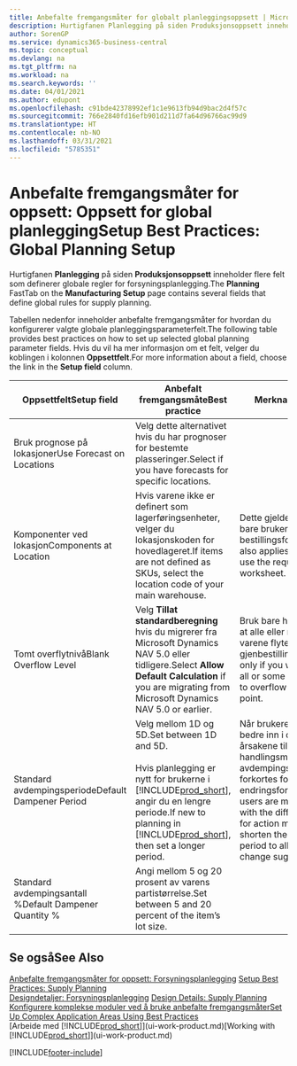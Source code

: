 ```yaml
---
title: Anbefalte fremgangsmåter for globalt planleggingsoppsett | Microsoft-dokumentasjon
description: Hurtigfanen Planlegging på siden Produksjonsoppsett inneholder flere felt som definerer globale regler for forsyningsplanlegging.
author: SorenGP
ms.service: dynamics365-business-central
ms.topic: conceptual
ms.devlang: na
ms.tgt_pltfrm: na
ms.workload: na
ms.search.keywords: ''
ms.date: 04/01/2021
ms.author: edupont
ms.openlocfilehash: c91bde42378992ef1c1e9613fb94d9bac2d4f57c
ms.sourcegitcommit: 766e2840fd16efb901d211d7fa64d96766ac99d9
ms.translationtype: HT
ms.contentlocale: nb-NO
ms.lasthandoff: 03/31/2021
ms.locfileid: "5785351"
---
```

# <a name="setup-best-practices-global-planning-setup"></a><span data-ttu-id="e8d99-103">Anbefalte fremgangsmåter for oppsett: Oppsett for global planlegging</span><span class="sxs-lookup"><span data-stu-id="e8d99-103">Setup Best Practices: Global Planning Setup</span></span>
<span data-ttu-id="e8d99-104">Hurtigfanen **Planlegging** på siden **Produksjonsoppsett** inneholder flere felt som definerer globale regler for forsyningsplanlegging.</span><span class="sxs-lookup"><span data-stu-id="e8d99-104">The **Planning** FastTab on the **Manufacturing Setup** page contains several fields that define global rules for supply planning.</span></span>  

 <span data-ttu-id="e8d99-105">Tabellen nedenfor inneholder anbefalte fremgangsmåter for hvordan du konfigurerer valgte globale planleggingsparameterfelt.</span><span class="sxs-lookup"><span data-stu-id="e8d99-105">The following table provides best practices on how to set up selected global planning parameter fields.</span></span> <span data-ttu-id="e8d99-106">Hvis du vil ha mer informasjon om et felt, velger du koblingen i kolonnen **Oppsettfelt**.</span><span class="sxs-lookup"><span data-stu-id="e8d99-106">For more information about a field, choose the link in the **Setup field** column.</span></span>  

|<span data-ttu-id="e8d99-107">Oppsettfelt</span><span class="sxs-lookup"><span data-stu-id="e8d99-107">Setup field</span></span>|<span data-ttu-id="e8d99-108">Anbefalt fremgangsmåte</span><span class="sxs-lookup"><span data-stu-id="e8d99-108">Best practice</span></span>|<span data-ttu-id="e8d99-109">Merknad</span><span class="sxs-lookup"><span data-stu-id="e8d99-109">Comment</span></span>|  
|-----------------|-------------------|-------------|  
|<span data-ttu-id="e8d99-110">Bruk prognose på lokasjoner</span><span class="sxs-lookup"><span data-stu-id="e8d99-110">Use Forecast on Locations</span></span>|<span data-ttu-id="e8d99-111">Velg dette alternativet hvis du har prognoser for bestemte plasseringer.</span><span class="sxs-lookup"><span data-stu-id="e8d99-111">Select if you have forecasts for specific locations.</span></span>||  
|<span data-ttu-id="e8d99-112">Komponenter ved lokasjon</span><span class="sxs-lookup"><span data-stu-id="e8d99-112">Components at Location</span></span>|<span data-ttu-id="e8d99-113">Hvis varene ikke er definert som lagerføringsenheter, velger du lokasjonskoden for hovedlageret.</span><span class="sxs-lookup"><span data-stu-id="e8d99-113">If items are not defined as SKUs, select the location code of your main warehouse.</span></span>|<span data-ttu-id="e8d99-114">Dette gjelder også hvis du bare bruker bestillingsforslaget.</span><span class="sxs-lookup"><span data-stu-id="e8d99-114">This also applies if you only use the requisition worksheet.</span></span>|  
|<span data-ttu-id="e8d99-115">Tomt overflytnivå</span><span class="sxs-lookup"><span data-stu-id="e8d99-115">Blank Overflow Level</span></span>|<span data-ttu-id="e8d99-116">Velg **Tillat standardberegning** hvis du migrerer fra Microsoft Dynamics NAV 5.0 eller tidligere.</span><span class="sxs-lookup"><span data-stu-id="e8d99-116">Select **Allow Default Calculation** if you are migrating from Microsoft Dynamics NAV 5.0 or earlier.</span></span>|<span data-ttu-id="e8d99-117">Bruk bare hvis du vil tillate at alle eller noen av varene flyter over gjenbestillingspunktet.</span><span class="sxs-lookup"><span data-stu-id="e8d99-117">Use only if you want to allow all or some of your items to overflow the reorder point.</span></span>|  
|<span data-ttu-id="e8d99-118">Standard avdempingsperiode</span><span class="sxs-lookup"><span data-stu-id="e8d99-118">Default Dampener Period</span></span>|<span data-ttu-id="e8d99-119">Velg mellom 1D og 5D.</span><span class="sxs-lookup"><span data-stu-id="e8d99-119">Set between 1D and 5D.</span></span><br /><br /> <span data-ttu-id="e8d99-120">Hvis planlegging er nytt for brukerne i [!INCLUDE[prod_short](includes/prod_short.md)], angir du en lengre periode.</span><span class="sxs-lookup"><span data-stu-id="e8d99-120">If new to planning in [!INCLUDE[prod_short](includes/prod_short.md)], then set a longer period.</span></span>|<span data-ttu-id="e8d99-121">Når brukere har satt seg bedre inn i de forskjellige årsakene til handlingsmeldinger, kan avdempingsperioden forkortes for å tillate flere endringsforslag.</span><span class="sxs-lookup"><span data-stu-id="e8d99-121">When users are more familiar with the different reasons for action messages, then shorten the dampener period to allow more change suggestions.</span></span>|  
|<span data-ttu-id="e8d99-122">Standard avdempingsantall %</span><span class="sxs-lookup"><span data-stu-id="e8d99-122">Default Dampener Quantity %</span></span>|<span data-ttu-id="e8d99-123">Angi mellom 5 og 20 prosent av varens partistørrelse.</span><span class="sxs-lookup"><span data-stu-id="e8d99-123">Set between 5 and 20 percent of the item’s lot size.</span></span>||  

## <a name="see-also"></a><span data-ttu-id="e8d99-124">Se også</span><span class="sxs-lookup"><span data-stu-id="e8d99-124">See Also</span></span>  
 <span data-ttu-id="e8d99-125">[Anbefalte fremgangsmåter for oppsett: Forsyningsplanlegging](setup-best-practices-supply-planning.md) </span><span class="sxs-lookup"><span data-stu-id="e8d99-125">[Setup Best Practices: Supply Planning](setup-best-practices-supply-planning.md) </span></span>  
 <span data-ttu-id="e8d99-126">[Designdetaljer: Forsyningsplanlegging](design-details-supply-planning.md) </span><span class="sxs-lookup"><span data-stu-id="e8d99-126">[Design Details: Supply Planning](design-details-supply-planning.md) </span></span>  
 [<span data-ttu-id="e8d99-127">Konfigurere komplekse moduler ved å bruke anbefalte fremgangsmåter</span><span class="sxs-lookup"><span data-stu-id="e8d99-127">Set Up Complex Application Areas Using Best Practices</span></span>](set-up-complex-application-areas-using-best-practices.md)  
 <span data-ttu-id="e8d99-128">[Arbeide med [!INCLUDE[prod_short](includes/prod_short.md)]](ui-work-product.md)</span><span class="sxs-lookup"><span data-stu-id="e8d99-128">[Working with [!INCLUDE[prod_short](includes/prod_short.md)]](ui-work-product.md)</span></span>


[!INCLUDE[footer-include](includes/footer-banner.md)]